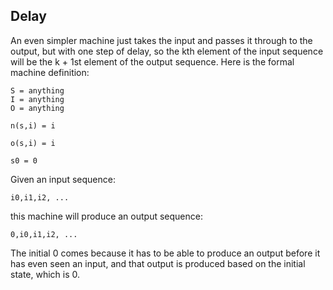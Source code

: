 ## Delay

An even simpler machine just takes the input and passes it through to the output, but with one step of delay, so the kth element of the input sequence will be the k + 1st element of the output sequence. Here is the formal machine definition: 
```
S = anything
I = anything
O = anything

n(s,i) = i

o(s,i) = i

s0 = 0
```

Given an input sequence:
```
i0,i1,i2, ...
```
this machine will produce an output sequence:
```
0,i0,i1,i2, ...
```
The initial 0 comes because it has to be able to produce an output before it has even seen an input, and that output is produced based on the initial state, which is 0. 
